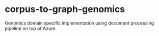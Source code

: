 # corpus-to-graph-genomics
Genomics domain specific implementation using document processing pipeline on top of Azure
